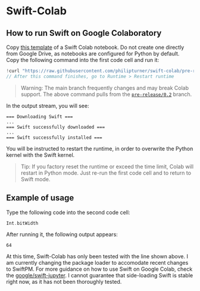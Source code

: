 # Swift-Colab

## How to run Swift on Google Colaboratory

Copy [this template](https://colab.research.google.com/drive/1EACIWrk9IWloUckRm3wu973bKUBXQDKR?usp=sharing) of a Swift Colab notebook. Do not create one directly from Google Drive, as notebooks are configured for Python by default. Copy the following command into the first code cell and run it:

```swift
!curl "https://raw.githubusercontent.com/philipturner/swift-colab/pre-release/0.2/install_swift.sh" --output "install_swift.sh" && bash "install_swift.sh" "5.5.2" #// Replace 5.5.2 with newest Swift version
// After this command finishes, go to Runtime > Restart runtime
```

> Warning: The main branch frequently changes and may break Colab support. The above command pulls from the [`pre-release/0.2`](https://github.com/philipturner/swift-colab/tree/pre-release/0.2) branch.

In the output stream, you will see:

```
=== Downloading Swift ===
...
=== Swift successfully downloaded ===
...
=== Swift successfully installed ===
```

You will be instructed to restart the runtime, in order to overwrite the Python kernel with the Swift kernel.

> Tip: If you factory reset the runtime or exceed the time limit, Colab will restart in Python mode. Just re-run the first code cell and to return to Swift mode.

## Example of usage

Type the following code into the second code cell:

```swift
Int.bitWidth
```

After running it, the following output appears:

```
64
```

At this time, Swift-Colab has only been tested with the line shown above. I am currently changing the package loader to accomodate recent changes to SwiftPM. For more guidance on how to use Swift on Google Colab, check the [google/swift-jupyter](https://github.com/google/swift-jupyter). I cannot guarantee that side-loading Swift is stable right now, as it has not been thoroughly tested.
